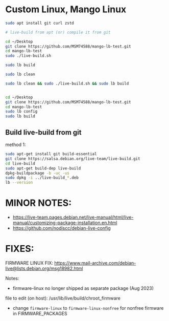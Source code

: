 # Custom Linux, Mango Linux

```bash
sudo apt install git curl zstd

# live-build from apt (or) compile it from git

cd ~/Desktop
git clone https://github.com/MSM74588/mango-lb-test.git
cd mango-lb-test
sudo ./live-build.sh

sudo lb build

sudo lb clean

sudo lb clean && sudo ./live-build.sh && sudo lb build


cd ~/Desktop
git clone https://github.com/MSM74588/mango-lb-test.git
cd mango-lb-test
sudo lb config
sudo lb build
```

## Build live-build from git

method 1:

```bash
sudo apt-get install git build-essential
git clone https://salsa.debian.org/live-team/live-build.git
cd live-build
sudo apt-get build-dep live-build
dpkg-buildpackage -b -uc -us
sudo dpkg -i ../live-build_*.deb
lb --version
```

# MINOR NOTES:
- https://live-team.pages.debian.net/live-manual/html/live-manual/customizing-package-installation.en.html
- https://github.com/nodiscc/debian-live-config

# FIXES:

FIRMWARE LINUX FIX: https://www.mail-archive.com/debian-live@lists.debian.org/msg18982.html

Notes:
- firmware-linux no longer shipped as separate package (Aug 2023)


file to edit (on host): /usr/lib/live/build/chroot_firmware
- change `firmware-linux` to `firmware-linux-nonfree` for nonfree firmware in FIRMWARE_PACKAGES

